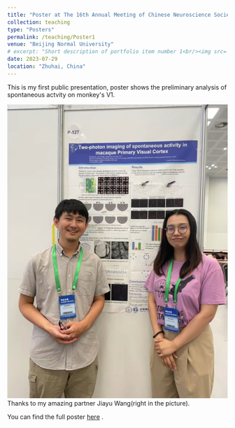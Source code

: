```yaml
---
title: "Poster at The 16th Annual Meeting of Chinese Neuroscience Society"
collection: teaching
type: "Posters"
permalink: /teaching/Poster1
venue: "Beijing Normal University"
# excerpt: "Short description of portfolio item number 1<br/><img src='/images/500x300.png'>"
date: 2023-07-29
location: "Zhuhai, China"
---
```



This is my first public presentation, poster shows the preliminary analysis of spontaneous actvity on monkey's V1.     

<!-- <br/><img src='/images/P1A1.jpg'> -->
![pics](/images/P1A1.jpg)    
Thanks to my amazing partner Jiayu Wang(right in the picture).

You can find the full poster [here](/files/Poster1.jpeg) .


<!-- Heading 1
======

Heading 2
======

Heading 3
====== -->